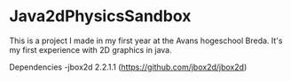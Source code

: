 # Java2dPhysicsSandbox

This is a project I made in my first year at the Avans hogeschool Breda. It's my first experience with 2D graphics in java.

Dependencies
    -jbox2d 2.2.1.1 (https://github.com/jbox2d/jbox2d)

